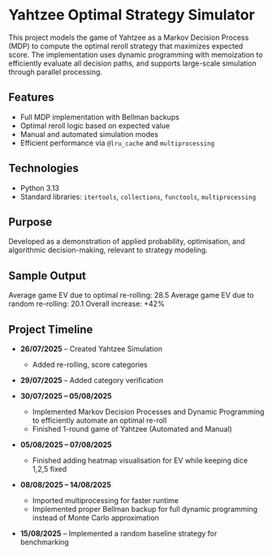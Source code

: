 # Yahtzee Optimal Strategy Simulator

This project models the game of Yahtzee as a Markov Decision Process (MDP) to compute the optimal reroll strategy that maximizes expected score. The implementation uses dynamic programming with memoization to efficiently evaluate all decision paths, and supports large-scale simulation through parallel processing.

## Features

- Full MDP implementation with Bellman backups
- Optimal reroll logic based on expected value
- Manual and automated simulation modes
- Efficient performance via `@lru_cache` and `multiprocessing`

## Technologies

- Python 3.13
- Standard libraries: `itertools`, `collections`, `functools`, `multiprocessing`

## Purpose

Developed as a demonstration of applied probability, optimisation, and algorithmic decision-making, relevant to strategy modeling.

## Sample Output
Average game EV due to optimal re-rolling: 28.5
Average game EV due to random re-rolling: 20.1
Overall increase: +42%

## Project Timeline

- **26/07/2025** – Created Yahtzee Simulation  
  - Added re-rolling, score categories  

- **29/07/2025** – Added category verification  

- **30/07/2025 – 05/08/2025**  
  - Implemented Markov Decision Processes and Dynamic Programming to efficiently automate an optimal re-roll  
  - Finished 1-round game of Yahtzee (Automated and Manual)  

- **05/08/2025 – 07/08/2025**  
  - Finished adding heatmap visualisation for EV while keeping dice 1,2,5 fixed  

- **08/08/2025 – 14/08/2025**  
  - Imported multiprocessing for faster runtime  
  - Implemented proper Bellman backup for full dynamic programming instead of Monte Carlo approximation  

- **15/08/2025** – Implemented a random baseline strategy for benchmarking 


